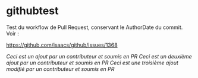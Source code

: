 # githubtest

Test du workflow de Pull Request, conservant le AuthorDate du commit. Voir :

https://github.com/isaacs/github/issues/1368

*Ceci est un ajout par un contributeur et soumis en PR*
*Ceci est un deuxième ajout par un contributeur et soumis en PR*
*Ceci est une troisième ajout modifié par un contributeur et soumis en PR*